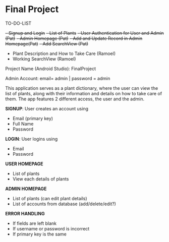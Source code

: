 # Final Project

TO-DO-LIST

~~- Signup and Login~~
~~- List of Plants~~
~~- User Authentication for User and Admin (Pat)~~
~~- Admin Homepage (Pat)~~
~~- Add and Update Record in Admin Homepage(Pat)~~
~~- Add SearchView (Pat)~~
- Plant Description and How to Take Care (Ramoel)
- Working SearchView (Ramoel)


Project Name (Android Studio): FinalProject

Admin Account: email= admin | password = admin

This application serves as a plant dictionary, where the user can view the list of plants, along with their
information and details on how to take care of them. The app features 2 different access, the user and the admin.

**SIGNUP**: User creates an account using
- Email (primary key)
- Full Name
- Password

**LOGIN**: User logins using
- Email
- Password

**USER HOMEPAGE**
- List of plants
- View each details of plants

**ADMIN HOMEPAGE**
- List of plants (can edit plant details)
- List of accounts from database (add/delete/edit?)

**ERROR HANDLING**
- If fields are left blank
- If username or password is incorrect
- If primary key is the same
